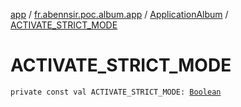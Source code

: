 [app](../../index.md) / [fr.abennsir.poc.album.app](../index.md) / [ApplicationAlbum](index.md) / [ACTIVATE_STRICT_MODE](./-a-c-t-i-v-a-t-e_-s-t-r-i-c-t_-m-o-d-e.md)

# ACTIVATE_STRICT_MODE

`private const val ACTIVATE_STRICT_MODE: `[`Boolean`](https://kotlinlang.org/api/latest/jvm/stdlib/kotlin/-boolean/index.html)